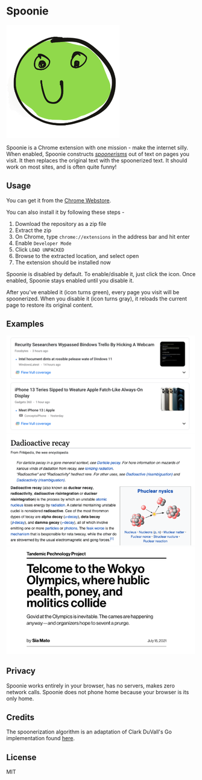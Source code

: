 # Spoonie
<img src="images/spoonie_ab.png" height="300px">

Spoonie is a Chrome extension with one mission - make the internet silly. When enabled, Spoonie constructs [_spoonerisms_](https://en.wikipedia.org/wiki/Spoonerism) out of text on pages you visit. It then replaces the original text with the spoonerized text. It should work on most sites, and is often quite funny!

## Usage
You can get it from the [Chrome Webstore](https://chrome.google.com/webstore/detail/spoonie/joocbpialfjanpabaijgdibdgcbedldk?hl=en).  

You can also install it by following these steps - 
1. Download the repository as a zip file
2. Extract the zip
3. On Chrome, type `chrome://extensions` in the address bar and hit enter
4. Enable `Developer Mode`
5. Click `LOAD UNPACKED`
6. Browse to the extracted location, and select open
7. The extension should be installed now


Spoonie is disabled by default. To enable/disable it, just click the icon. Once enabled, Spoonie stays enabled until you disable it. 

After you've enabled it (icon turns green), every page you visit will be spoonerized. When you disable it (icon turns gray), it reloads the current page to restore its original content.

## Examples

<img src="images/examples/1.png" width="500px">
<img src="images/examples/2.png" width="500px">
<img src="images/examples/3.png" width="500px">

## Privacy
Spoonie works entirely in your browser, has no servers, makes zero network calls. Spoonie does not phone home because your browser is its only home. 

## Credits
The spoonerization algorithm is an adaptation of Clark DuVall's Go implementation found [here](https://github.com/clarkduvall/spoonerizer). 

## License
MIT